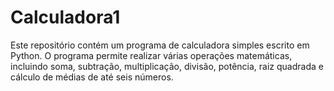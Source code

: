 # Calculadora1
Este repositório contém um programa de calculadora simples escrito em Python. O programa permite realizar várias operações matemáticas, incluindo soma, subtração, multiplicação, divisão, potência, raiz quadrada e cálculo de médias de até seis números.
